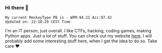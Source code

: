 ### Hi there 👋
<!-- PB START -->
```
My current MonkeyType PB is - WPM:94.21 Acc:97.42
Updated on: 22:18:29 CEST Time
```
<!-- PB END -->
I'm an IT person, just overall. I like CTFs, hacking, coding games, making Python apps. Just a lot of stuff.
You can check out my website [here](https://skill3472.github.io/).
I will probably add some interesting stuff here, when I get the idea to do so. Take care ❤️
